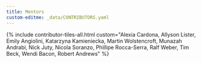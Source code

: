 ```yaml
---
title: Mentors
custom-editme: _data/CONTRIBUTORS.yaml
---
```


{% include contributor-tiles-all.html custom="Alexia Cardona, Allyson Lister, Emily Angiolini, 
Katarzyna Kamieniecka, Martin Wolstencroft, Munazah Andrabi, Nick Juty, Nicola Soranzo, Phillipe Rocca-Serra, Ralf Weber, Tim Beck, Wendi Bacon, Robert Andrews" %}
